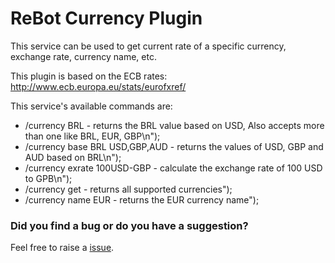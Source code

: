# ReBot Currency Plugin

This service can be used to get current rate of a specific currency, exchange rate, currency name, etc.

This plugin is based on the ECB rates: http://www.ecb.europa.eu/stats/eurofxref/

This service's available commands are:
 
 - /currency BRL - returns the BRL value based on USD, Also accepts more than one like BRL, EUR, GBP\n");
 - /currency base BRL USD,GBP,AUD - returns the values of USD, GBP and AUD based on BRL\n");
 - /currency exrate 100USD-GBP - calculate the exchange rate of 100 USD to GPB\n");
 - /currency get - returns all supported currencies");
 - /currency name EUR - returns the EUR currency name");

### Did you find a bug or do you have a suggestion?
Feel free to raise a [issue](https://github.com/rebasing-xyz/rebot/issues/new).